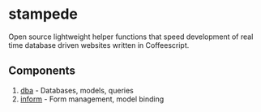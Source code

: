 stampede
========

Open source lightweight helper functions that speed development of real time database driven websites written in Coffeescript.


Components
-----------

1. [dba](/dba.md) - Databases, models, queries
2. [inform](/inform.md) - Form management, model binding